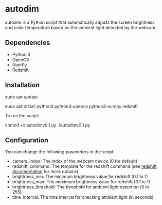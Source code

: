 # autodim

autodim is a Python script that automatically adjusts the screen brightness and color temperature based on the ambient light detected by the webcam.

## Dependencies

- Python 3
- OpenCV
- NumPy
- Redshift

## Installation

sudo apt update

sudo apt install python3 python3-opencv python3-numpy redshift

To run the script:

chmod +x autodimv0.1.py
./autodimv0.1.py

## Configuration

You can change the following parameters in the script:

- camera_index: The index of the webcam device (0 for default)
- redshift_command: The template for the redshift command (see [redshift documentation](https://github.com/jonls/redshift/blob/master/README.md) for more options)
- brightness_min: The minimum brightness value for redshift (0.1 to 1)
- brightness_max: The maximum brightness value for redshift (0.1 to 1)
- brightness_threshold: The threshold for ambient light detection (0 to 255)
- time_interval: The time interval for checking ambient light (in seconds)